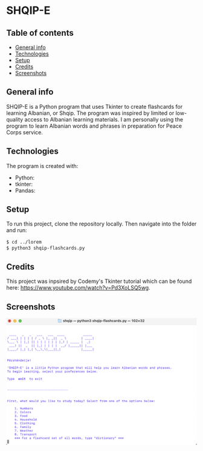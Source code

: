 # SHQIP-E

## Table of contents
* [General info](#general-info)
* [Technologies](#technologies)
* [Setup](#setup)
* [Credits](#credits)
* [Screenshots](#screenshots)

## General info
SHQIP-E is a Python program that uses Tkinter to create flashcards for learning Albanian, or Shqip. The program was inspired by limited or low-quality access to Albanian learning materials. I am personally using the program to learn Albanian words and phrases in preparation for Peace Corps service.
	
## Technologies
The program is created with:
* Python: 
* tkinter: 
* Pandas: 
	
## Setup
To run this project, clone the repository locally. Then navigate into the folder and run:

```
$ cd ../lorem
$ python3 shqip-flashcards.py
```
## Credits
This project was inpsired by Codemy's Tkinter tutorial which can be found here: https://www.youtube.com/watch?v=Pd3XoLSQ5wg.

## Screenshots
![image](https://github.com/asessums7/languages/blob/main/shqip/images/screenshot.png)
